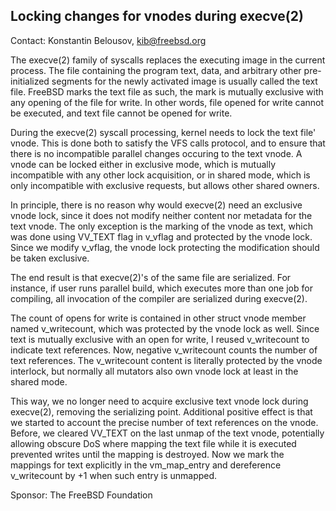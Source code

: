 ## Locking changes for vnodes during execve(2) ##

Contact: Konstantin Belousov, <kib@freebsd.org>

The execve(2) family of syscalls replaces the executing image in the
current process.  The file containing the program text, data, and
arbitrary other pre-initialized segments for the newly activated image
is usually called the text file.  FreeBSD marks the text file as such,
the mark is mutually exclusive with any opening of the file for write.
In other words, file opened for write cannot be executed, and text
file cannot be opened for write.

During the execve(2) syscall processing, kernel needs to lock the text
file' vnode.  This is done both to satisfy the VFS calls protocol, and
to ensure that there is no incompatible parallel changes occuring to
the text vnode.  A vnode can be locked either in exclusive mode, which
is mutually incompatible with any other lock acquisition, or in shared
mode, which is only incompatible with exclusive requests, but allows
other shared owners.

In principle, there is no reason why would execve(2) need an exclusive
vnode lock, since it does not modify neither content nor metadata for
the text vnode.  The only exception is the marking of the vnode as
text, which was done using VV_TEXT flag in v_vflag and protected by
the vnode lock.  Since we modify v_vflag, the vnode lock protecting
the modification should be taken exclusive.

The end result is that execve(2)'s of the same file are serialized.  For
instance, if user runs parallel build, which executes more than one
job for compiling, all invocation of the compiler are serialized
during execve(2).

The count of opens for write is contained in other struct vnode member
named v_writecount, which was protected by the vnode lock as well.
Since text is mutually exclusive with an open for write, I reused
v_writecount to indicate text references.  Now, negative v_writecount
counts the number of text references.  The v_writecount content is
literally protected by the vnode interlock, but normally all mutators
also own vnode lock at least in the shared mode.

This way, we no longer need to acquire exclusive text vnode lock
during execve(2), removing the serializing point.  Additional positive
effect is that we started to account the precise number of text
references on the vnode.  Before, we cleared VV_TEXT on the last unmap
of the text vnode, potentially allowing obscure DoS where mapping the
text file while it is executed prevented writes until the mapping is
destroyed.  Now we mark the mappings for text explicitly in the
vm_map_entry and dereference v_writecount by +1 when such entry is
unmapped.

Sponsor: The FreeBSD Foundation
